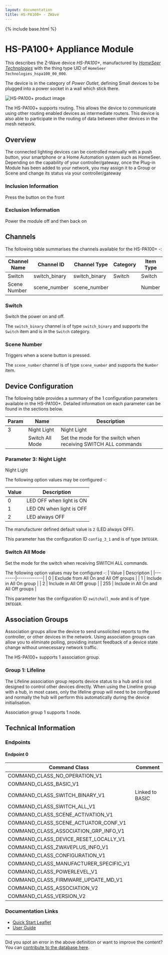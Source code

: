 ```yaml
---
layout: documentation
title: HS-PA100+ - ZWave
---
```


{% include base.html %}

# HS-PA100+ Appliance Module
This describes the Z-Wave device *HS-PA100+*, manufactured by *[HomeSeer Technologies](http://www.homeseer.com/)* with the thing type UID of ```HomeSeer Technologies_hspa100_00_000```.

The device is in the category of *Power Outlet*, defining Small devices to be plugged into a power socket in a wall which stick there.

![HS-PA100+ product image](https://opensmarthouse.org/assets/zwave/attachments/774/1500086044-spo-spo-1024x1024.jpg)


The HS-PA100+ supports routing. This allows the device to communicate using other routing enabled devices as intermediate routers.  This device is also able to participate in the routing of data between other devices in the mesh network.

## Overview

The connected lighting devices can be controlled manually with a push button, your smartphone or a Home Automation system such as HomeSeer. Depending on the capability of your controller/gateway, once the Plug-in Module has been added to your network, you may assign it to a Group or Scene and change its status via your controller/gateway

### Inclusion Information

Press the button on the front

### Exclusion Information

Power the module off and then back on

## Channels

The following table summarises the channels available for the HS-PA100+ -:

| Channel Name | Channel ID | Channel Type | Category | Item Type |
|--------------|------------|--------------|----------|-----------|
| Switch | switch_binary | switch_binary | Switch | Switch | 
| Scene Number | scene_number | scene_number |  | Number | 

### Switch
Switch the power on and off.

The ```switch_binary``` channel is of type ```switch_binary``` and supports the ```Switch``` item and is in the ```Switch``` category.

### Scene Number
Triggers when a scene button is pressed.

The ```scene_number``` channel is of type ```scene_number``` and supports the ```Number``` item.



## Device Configuration

The following table provides a summary of the 1 configuration parameters available in the HS-PA100+.
Detailed information on each parameter can be found in the sections below.

| Param | Name  | Description |
|-------|-------|-------------|
| 3 | Night Light | Night Light |
|  | Switch All Mode | Set the mode for the switch when receiving SWITCH ALL commands |

### Parameter 3: Night Light

Night Light

The following option values may be configured -:

| Value  | Description |
|--------|-------------|
| 0 | LED OFF when light is ON |
| 1 | LED ON when light is OFF |
| 2 | LED always OFF |

The manufacturer defined default value is ```2``` (LED always OFF).

This parameter has the configuration ID ```config_3_1``` and is of type ```INTEGER```.

### Switch All Mode

Set the mode for the switch when receiving SWITCH ALL commands.

The following option values may be configured -:
| Value  | Description |
|--------|-------------|
| 0 | Exclude from All On and All Off groups |
| 1 | Include in All On group |
| 2 | Include in All Off group |
| 255 | Include in All On and All Off groups |

This parameter has the configuration ID ```switchall_mode``` and is of type ```INTEGER```.


## Association Groups

Association groups allow the device to send unsolicited reports to the controller, or other devices in the network. Using association groups can allow you to eliminate polling, providing instant feedback of a device state change without unnecessary network traffic.

The HS-PA100+ supports 1 association group.

### Group 1: Lifeline

The Lifeline association group reports device status to a hub and is not designed to control other devices directly. When using the Lineline group with a hub, in most cases, only the lifeline group will need to be configured and normally the hub will perform this automatically during the device initialisation.

Association group 1 supports 1 node.

## Technical Information

### Endpoints

#### Endpoint 0

| Command Class | Comment |
|---------------|---------|
| COMMAND_CLASS_NO_OPERATION_V1| |
| COMMAND_CLASS_BASIC_V1| |
| COMMAND_CLASS_SWITCH_BINARY_V1| Linked to BASIC|
| COMMAND_CLASS_SWITCH_ALL_V1| |
| COMMAND_CLASS_SCENE_ACTIVATION_V1| |
| COMMAND_CLASS_SCENE_ACTUATOR_CONF_V1| |
| COMMAND_CLASS_ASSOCIATION_GRP_INFO_V1| |
| COMMAND_CLASS_DEVICE_RESET_LOCALLY_V1| |
| COMMAND_CLASS_ZWAVEPLUS_INFO_V1| |
| COMMAND_CLASS_CONFIGURATION_V1| |
| COMMAND_CLASS_MANUFACTURER_SPECIFIC_V1| |
| COMMAND_CLASS_POWERLEVEL_V1| |
| COMMAND_CLASS_FIRMWARE_UPDATE_MD_V1| |
| COMMAND_CLASS_ASSOCIATION_V2| |
| COMMAND_CLASS_VERSION_V2| |

### Documentation Links

* [Quick Start Leaflet](https://www.opensmarthouse.org/zwavedatabase/774/HomeSeer-HS-PA100-Quick-Start.pdf)
* [User Guide](https://www.opensmarthouse.org/zwavedatabase/774/ZL-PA-100-UG-v3.pdf)

---

Did you spot an error in the above definition or want to improve the content?
You can [contribute to the database here](https://www.opensmarthouse.org/zwavedatabase/774).
